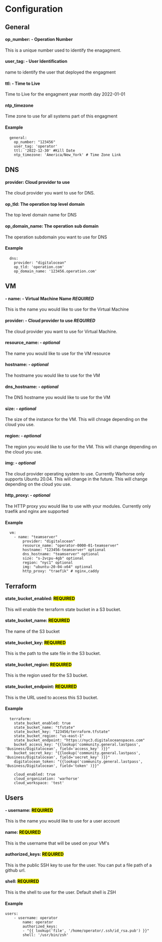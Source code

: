 # Configuration

## General
#### op_number: - Operation Number
This is a unique number used to identify the enagagment.
#### user_tag: - User Identification
name to identify the user that deployed the engagment
#### ttl: - Time to Live
Time to Live for the engagment year month day 2022-01-01
#### ntp_timezone
Time zone to use for all systems part of this engagment

#### Example
```
  general:
    op_number: "123456"
    user_tag: 'operator'
    ttl: '2022-12-30' #Kill Date
    ntp_timezone: 'America/New_York' # Time Zone Link
```
## DNS
#### provider: Cloud provider to use
The cloud provider you want to use for DNS.
#### op_tld: The operation top level domain 
The top level domain name for DNS
#### op_domain_name: The operation sub domain
The operation subdomain you want to use for DNS
#### Example
```
  dns:
    provider: "digitalocean"
    op_tld: 'operation.com'
    op_domain_name: '123456.operation.com'
```
## VM
#### - name: - Virtual Machine Name *REQUIRED*
This is the name you would like to use for the Virtual Machine
#### provider: - Cloud provider to use *REQUIRED*
The cloud provider you want to use for Virtual Machine.
#### resource_name: - *optional*
The name you would like to use for the VM resource
#### hostname: - *optional*
The hostname you would like to use for the VM
#### dns_hostname: - *optional*
The DNS hostname you would like to use for the VM
#### size: - *optional*
The size of the instance for the VM. This will chnage depending on the cloud you use.
#### region: - *optional*
The region you would like to use for the VM. This will change depending on the cloud you use.
#### img: - *optional*
The cloud provider operating system to use. Currently Warhorse only supports Ubuntu 20.04. This will change in the future. This will change depending on the cloud you use. 

#### http_proxy: - *optional*
The HTTP proxy you would like to use with your modules. Currently only traefik and nginx are supported
#### Example
```
  vm:
    - name: "teamserver"
        provider: "digitalocean"
        resource_name: "operator-0000-01-teamserver"
        hostname: "123456-teamserver" optional
        dns_hostname: "teamserver" optional
        size: "s-2vcpu-4gb" optional
        region: "nyc1" optional
        img: "ubuntu-20-04-x64" optional
        http_proxy: "traefik" # nginx,caddy
```

## Terraform
#### state_bucket_enabled: <mark>REQUIRED</mark>
This will enable the terraform state bucket in a S3 bucket.
#### state_bucket_name: <mark>REQUIRED</mark>
The name of the S3 bucket
#### state_bucket_key: <mark>REQUIRED</mark>

This is the path to the sate file in the S3 bucket.
#### state_bucket_region: <mark>REQUIRED</mark>
This is the region used for the S3 bucket.

#### state_bucket_endpoint: <mark>REQUIRED</mark>
This is the URL used to access this S3 bucket.
#### Example
```
  terraform:
    state_bucket_enabled: true
    state_bucket_name: "tfstate"
    state_bucket_key: "123456/terraform.tfstate"
    state_bucket_region: "us-east-1"
    state_bucket_endpoint: "https://nyc3.digitaloceanspaces.com"
    bucket_access_key: "{{lookup('community.general.lastpass', 'Business/Digitalocean', field='access_key' )}}"
    bucket_secret_key: "{{lookup('community.general.lastpass', 'Business/Digitalocean', field='secret_key' )}}"
    digitalocean_token: "{{lookup('community.general.lastpass', 'Business/Digitalocean', field='token' )}}"
```

```
    cloud_enabled: true
    cloud_organization: 'warhorse'
    cloud_workspace: 'test'
```
## Users
#### - username: <mark>REQUIRED</mark>
This is the name you would like to use for a user account
#### name: <mark>REQUIRED</mark>
This is the username that will be used on your VM's
#### authorized_keys: <mark>REQUIRED</mark>
This is the public SSH key to use for the user. You can put a file path of a github url.
#### shell: <mark>REQUIRED</mark>
This is the shell to use for the user. Default shell is ZSH
#### Example
```
users:
    - username: operator
        name: operator
        authorized_keys:
        - "{{ lookup('file', '/home/operator/.ssh/id_rsa.pub') }}"
        shell: '/usr/bin/zsh'
```